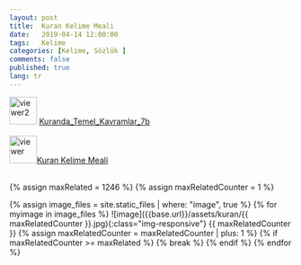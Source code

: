 ```yaml
---
layout: post
title:  Kuran Kelime Meali
date:   2019-04-14 12:00:00
tags:   Kelime
categories: [Kelime, Sözlük ]
comments: false
published: true
lang: tr
---
```



<!-- <link rel="stylesheet" href="https://maxcdn.bootstrapcdn.com/bootstrap/3.3.7/css/bootstrap.min.css">
<!-- Opsiyonel tema -->
<!-- <link rel="stylesheet" href="https://maxcdn.bootstrapcdn.com/bootstrap/3.3.7/css/bootstrap-theme.min.css"> -->

<link rel="stylesheet" href="https://stackpath.bootstrapcdn.com/bootstrap/4.3.1/css/bootstrap.min.css" integrity="sha384-ggOyR0iXCbMQv3Xipma34MD+dH/1fQ784/j6cY/iJTQUOhcWr7x9JvoRxT2MZw1T" crossorigin="anonymous">

<script src="https://stackpath.bootstrapcdn.com/bootstrap/4.3.1/js/bootstrap.min.js" integrity="sha384-JjSmVgyd0p3pXB1rRibZUAYoIIy6OrQ6VrjIEaFf/nJGzIxFDsf4x0xIM+B07jRM" crossorigin="anonymous"></script>


 <div align="left">
<a href="{{ site.baseurl }}/viewer/viewer2.html" target="_blank"><img src="{{ site.baseurl }}/images/pdf.png" alt="viewer2" width="49" height="49"></a>
<a href="{{ site.baseurl }}/viewer/viewer2.html" target="_blank" class="btn btn-default">Kuranda_Temel_Kavramlar_7b</a></div>

<br>

<div align="left">
<a href="{{ site.baseurl }}/viewer/viewer.html" target="_blank"><img src="{{ site.baseurl }}/images/pdf.png" alt="viewer" width="49" height="49"></a><a href="{{ site.baseurl }}/viewer/viewer.html" target="_blank" class="btn btn-default">Kuran Kelime Meali</a></div>


<br>


{% assign maxRelated = 1246 %}
{% assign maxRelatedCounter = 1 %}


{% assign image_files = site.static_files | where: "image", true %}
{% for myimage in image_files %}
![image]({{base.url}}/assets/kuran/{{ maxRelatedCounter }}.jpg){:class="img-responsive"}
  {{ maxRelatedCounter }}
{% assign maxRelatedCounter = maxRelatedCounter | plus: 1 %}
      {% if maxRelatedCounter >= maxRelated %}
        {% break %}
      {% endif %}
{% endfor %}




<script src="https://ajax.googleapis.com/ajax/libs/jquery/1.11.2/jquery.min.js"></script> 
<!-- <script src="https://maxcdn.bootstrapcdn.com/bootstrap/3.3.7/js/bootstrap.min.js"></script> -->

